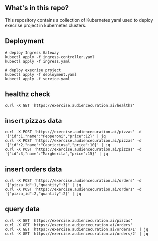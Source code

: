 
## What's in this repo?

This repository contains a collection of Kubernetes yaml used to deploy execrise project in kubernetes clusters. 

## Deployment
```
# deploy Ingress Gateway
kubectl apply -f ingress-controller.yaml
kubectl apply -f ingress.yaml

# deploy execrise project
kubectl apply -f deployment.yaml
kubectl apply -f service.yaml
```

## healthz check
```
curl -X GET 'https://exercise.audiencecuration.ai/healthz'
```

## insert pizzas data
```
curl -X POST 'https://exercise.audiencecuration.ai/pizzas' -d '{"id":1,"name":"Pepperoni","price":12}' | jq
curl -X POST 'https://exercise.audiencecuration.ai/pizzas' -d '{"id":2,"name":"Capricciosa","price":10}' | jq
curl -X POST 'https://exercise.audiencecuration.ai/pizzas' -d '{"id":3,"name":"Margherita","price":15}' | jq
```

## insert orders data
```
curl -X POST 'https://exercise.audiencecuration.ai/orders' -d '{"pizza_id":1,"quantity":3}' | jq
curl -X POST 'https://exercise.audiencecuration.ai/orders' -d '{"pizza_id":2,"quantity":2}' | jq
```

## query data
```
curl -X GET 'https://exercise.audiencecuration.ai/pizzas'
curl -X GET 'https://exercise.audiencecuration.ai/orders'
curl -X GET 'https://exercise.audiencecuration.ai/orders/1' | jq 
curl -X GET 'https://exercise.audiencecuration.ai/orders/2' | jq
```
